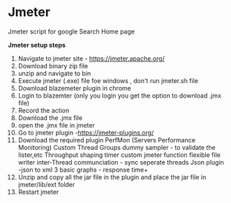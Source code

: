 # Jmeter
Jmeter script for google Search Home page

**Jmeter setup steps**

1. Navigate to jmeter site - https://jmeter.apache.org/
2. Download binary zip file
3. unzip and navigate to bin 
4. Execute jmeter (.exe) file foe windows , don't run jmeter.sh file
5. Download blazemeter plugin in chrome
6. Login to blazemter (only you login you get the option to download .jmx file)
7. Record the action 
8. Download the .jmx file
9. open the .jmx file in jmeter
10. Go to jmeter plugin -https://jmeter-plugins.org/
11. Download the required plugin 
      PerfMon (Servers Performance Monitoring) 
      Custom Thread Groups
      dummy sampler - to validate the lister,etc
      Throughput shaping timer
      custom jmeter function 
      flexible file writer
      inter-Thread communciation - sync seperate threads
      Json plugin -json to xml
      3 basic graphs - response time+
12. Unzip and copy all the jar file in the plugin and place the jar file in jmeter/lib/ext folder
13. Restart jmeter
	
